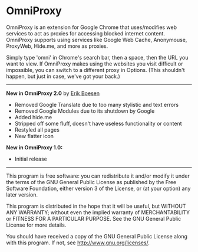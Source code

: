 OmniProxy
================
OmniProxy is an extension for Google Chrome that uses/modifies web services to act as proxies for accessing blocked internet content. OmniProxy supports using services like Google Web Cache, Anonymouse, ProxyWeb, Hide.me, and more as proxies.

Simply type 'omni' in Chrome's search bar, then a space, then the URL you want to view. If OmniProxy makes using the websites you visit difficult or impossible, you can switch to a different proxy in Options. (This shouldn't happen, but just in case, we've got your back.)

---------------------------------------------------------

__New in OmniProxy 2.0__ by [Erik Boesen](https://github.com/ErikBoesen)
* Removed Google Translate due to too many stylistic and text errors
* Removed Google Modules due to its shutdown by Google
* Added hide.me
* Stripped off some fluff, doesn't have useless functionality or content
* Restyled all pages
* New flatter icon

__New in OmniProxy 1.0:__
* Initial release

---------------------------------------------------------

This program is free software: you can redistribute it and/or modify
it under the terms of the GNU General Public License as published by
the Free Software Foundation, either version 3 of the License, or
(at your option) any later version.

This program is distributed in the hope that it will be useful,
but WITHOUT ANY WARRANTY; without even the implied warranty of
MERCHANTABILITY or FITNESS FOR A PARTICULAR PURPOSE.  See the
GNU General Public License for more details.

You should have received a copy of the GNU General Public License
along with this program.  If not, see <http://www.gnu.org/licenses/>.
